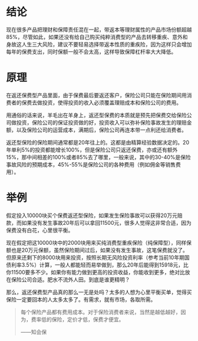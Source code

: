 # **结论**

现在很多产品把理财和保障责任混在一起，带返本等理财属性的产品市场份额超越85%，尽管如此，如果还没有给自己购买纯粹消费型的产品去转移重疾、意外和身故这人生三大风险，建议不要轻易选择带返本性质的重疾险，因为这样只会增加每年的保费支出，同时保额一般不会太高，这样导致保障杠杆率大大降低。

# **原理**

在返还保费型产品里面，由于保费最后要返还客户，保险公司只能在保险期间用消费者的保费去做投资，使得投资的收入必须覆盖理赔成本和保险公司的费用。

用通俗的话来说，羊毛出在羊身上，返还型保费的本质就是预先把保费交给保险公司做投资，保险公司的保证投资做的好，投资收入可以弥补保险事故发生的理赔金额，以及保险公司的运营成本，满期后，保险公司再连本带一点利还给消费者。

返还型保险的保险期间通常都是20年往上的。这都是由精算经验数据决定的。20年单利5%的投资都能增长100%，但是保险公司只返还保费，亦或还有额外15%，那中间相差的100%或者85%去了哪里，一般来说，其中的30-40%是保险事故风险的预期成本，45%-55%是保险公司的各种费用（例如佣金等销售费用）。

# **举例**

假定投入10000块买个保费返还型保险，如果发生保险事故可以获得20万元赔款，而如果没有发生事故20年后可以拿回11500元，很多人觉得这非常合适，因为保费没有白花，心里很平衡。

现在假定把这10000块中的2000块用来买纯消费型重疾保险（纯保障型），同样保额也是20万元保额，虽然保险期间过后，如果没有发生事故，这笔保费就没了。但原来还剩下的8000块用来投资，按照长期无风险投资利率（参考当前10年期国债利率3.5%）计算，一般人都能轻而易举做到，那么20年后能得到15918元，比你11500要多不少。如果你有能力做到更高的投资收益，你能收到更多，绝对比放在保险公司合适。肥水不流外人田。到底是谁更精明？

那么，返还保费型产品真的那么一无是处吗？太多的人想为心里平衡买单，觉得买保险一定要回本的人太多太多了。有需求，就有市场，各取所需。

> 每个保险产品都有费用成本。对于保险消费者来说，当然是越低越好，因为，费率低的保险，定价才低，保费才便宜。
>
> ——知会保



